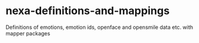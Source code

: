 # nexa-definitions-and-mappings
Definitions of emotions, emotion ids, openface and opensmile data etc. with mapper packages
